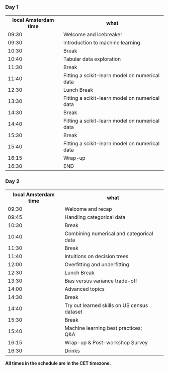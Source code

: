<div class="row">
  <div class="col-md-6">
   <h3>Day 1</h3>
    <table class="table table-striped">
      <tr> <th>local Amsterdam time</th> <th>what</th></tr>
      <tr> <td>09:30</td>  <td>Welcome and icebreaker</td> </tr>
      <tr> <td>09:30</td>  <td>Introduction to machine learning</td> </tr>
      <tr> <td>10:30</td>  <td>Break  </td> </tr>
      <tr> <td>10:40</td>  <td>Tabular data exploration </td> </tr>
      <tr> <td>11:30</td>  <td>Break</td> </tr>
      <tr> <td>11:40</td>  <td>Fitting a scikit-learn model on numerical data</td> </tr>
      <tr> <td>12:30</td>  <td>Lunch Break</td> </tr>
      <tr> <td>13:30</td>  <td>Fitting a scikit-learn model on numerical data</td> </tr>
      <tr> <td>14:30</td>  <td>Break</td> </tr>
      <tr> <td>14:40</td>  <td>Fitting a scikit-learn model on numerical data</td> </tr>
      <tr> <td>15:30</td>  <td>Break</td> </tr>
      <tr> <td>15:40</td>  <td>Fitting a scikit-learn model on numerical data</td> </tr>
      <tr> <td>16:15</td>  <td>Wrap-up</td> </tr>
      <tr> <td>16:30</td>  <td>END</td> </tr>
    </table>
  </div>
  <div class="col-md-6">
    <h3>Day 2</h3>
    <table class="table table-striped">
      <tr> <th>local Amsterdam time</th> <th>what</th></tr>
      <tr> <td>09:30</td>  <td>Welcome and recap</td> </tr>
      <tr> <td>09:45</td>  <td>Handling categorical data</td> </tr>
      <tr> <td>10:30</td>  <td>Break</td> </tr>
      <tr> <td>10:40</td>  <td>Combining numerical and categorical data</td> </tr>
      <tr> <td>11:30</td>  <td>Break</td> </tr>
      <tr> <td>11:40</td>  <td>Intuitions on decision trees</td> </tr>
      <tr> <td>12:00</td>  <td>Overfitting and underfitting</td> </tr>
      <tr> <td>12:30</td>  <td>Lunch Break</td> </tr>
      <tr> <td>13:30</td>  <td>Bias versus variance trade-off</td> </tr>
      <tr> <td>14:00</td>  <td>Advanced topics</td> </tr>
      <tr> <td>14:30</td>  <td>Break</td> </tr>
      <tr> <td>14:40</td>  <td>Try out learned skills on US census dataset</td> </tr>
      <tr> <td>15:30</td>  <td>Break </td> </tr>
      <tr> <td>15:40</td>  <td>Machine learning best practices; <br> Q&A </td> </tr>
      <tr> <td>16:15</td>  <td>Wrap-up & Post-workshop Survey</td> </tr>
      <tr> <td>16:30</td>  <td>Drinks</td> </tr>
    </table>
  </div>
</div>

<p><b>All times in the schedule are in the CET timezone.</b></p>
